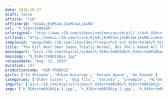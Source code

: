 ```yaml
---
date: 2018-10-27
draft: false
affsite: "r18"
afflinkr18: "NjA4LjEuMS4xLjAuMC4wLjAuMA"
url: "h_910vrtm00186"
urloriginal: "http://www.r18.com/videos/vod/movies/detail/-/id=h_910vrtm00186"
urlfinal: "http://media.r18.com/track/NjA4LjEuMS4xLjAuMC4wLjAuMA/videos/vod/movies/detail/-/id=h_910vrtm00186"
samplevid: "awspv3001.r18.com/litevideo/freepv/h/h_9/h_910vrtm186/h_910vrtm186_dmb_w.mp4"
title: "The Girl Next Door Seems Totally Normal, But She's Naked All The Time When She's Home! I Can't Believe How Careless She Is - I Catch Glimpses Of Her And It's Making Me Hard! I Asked Her To Fuck And It Went Off Without A Hitch - She Drained My Balls Bone Dry!"
mainimgurl: "pics.r18.com/digital/video/h_910vrtm00186/h_910vrtm00186ps.jpg"
mainimgs: "h_910vrtm00186ps.jpg"
releasedate: "Aug. 12, 2016"
duration: 147
productioncomp: "V&R PRODUCE"
girls: ['Yu Shinoda', 'Mikan Kururugi', 'Haruna Ayane', 'An Konomi']
categories: ['Older Sister', 'Big Tits', 'Variety', 'Creampie', 'Hi-Def']
imgurls: ['pics.r18.com/digital/video/h_910vrtm00186/h_910vrtm00186jp-1.jpg', 'pics.r18.com/digital/video/h_910vrtm00186/h_910vrtm00186jp-2.jpg', 'pics.r18.com/digital/video/h_910vrtm00186/h_910vrtm00186jp-3.jpg', 'pics.r18.com/digital/video/h_910vrtm00186/h_910vrtm00186jp-4.jpg', 'pics.r18.com/digital/video/h_910vrtm00186/h_910vrtm00186jp-5.jpg', 'pics.r18.com/digital/video/h_910vrtm00186/h_910vrtm00186jp-6.jpg', 'pics.r18.com/digital/video/h_910vrtm00186/h_910vrtm00186jp-7.jpg', 'pics.r18.com/digital/video/h_910vrtm00186/h_910vrtm00186jp-8.jpg', 'pics.r18.com/digital/video/h_910vrtm00186/h_910vrtm00186jp-9.jpg', 'pics.r18.com/digital/video/h_910vrtm00186/h_910vrtm00186jp-10.jpg', 'pics.r18.com/digital/video/h_910vrtm00186/h_910vrtm00186jp-11.jpg', 'pics.r18.com/digital/video/h_910vrtm00186/h_910vrtm00186jp-12.jpg', 'pics.r18.com/digital/video/h_910vrtm00186/h_910vrtm00186jp-13.jpg', 'pics.r18.com/digital/video/h_910vrtm00186/h_910vrtm00186jp-14.jpg', 'pics.r18.com/digital/video/h_910vrtm00186/h_910vrtm00186jp-15.jpg', 'pics.r18.com/digital/video/h_910vrtm00186/h_910vrtm00186jp-16.jpg', 'pics.r18.com/digital/video/h_910vrtm00186/h_910vrtm00186jp-17.jpg', 'pics.r18.com/digital/video/h_910vrtm00186/h_910vrtm00186jp-18.jpg', 'pics.r18.com/digital/video/h_910vrtm00186/h_910vrtm00186jp-19.jpg']
imgs: ['h_910vrtm00186jp-1.jpg', 'h_910vrtm00186jp-2.jpg', 'h_910vrtm00186jp-3.jpg', 'h_910vrtm00186jp-4.jpg', 'h_910vrtm00186jp-5.jpg', 'h_910vrtm00186jp-6.jpg', 'h_910vrtm00186jp-7.jpg', 'h_910vrtm00186jp-8.jpg', 'h_910vrtm00186jp-9.jpg', 'h_910vrtm00186jp-10.jpg', 'h_910vrtm00186jp-11.jpg', 'h_910vrtm00186jp-12.jpg', 'h_910vrtm00186jp-13.jpg', 'h_910vrtm00186jp-14.jpg', 'h_910vrtm00186jp-15.jpg', 'h_910vrtm00186jp-16.jpg', 'h_910vrtm00186jp-17.jpg', 'h_910vrtm00186jp-18.jpg', 'h_910vrtm00186jp-19.jpg']
---
```

